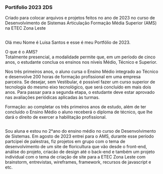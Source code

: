 ### Portifolio 2023 2DS
Criado para colocar arquivos e projetos feitos no ano de 2023 no curso de Desenvolvimento de Sistemas Articulação Formação Média Superior (AMS) na ETEC Zona Leste

##
Olá meu Nome é Luisa Santos e esse é meu Portfólio de 2023. 

O que é o AMS? <br>
Totalmente presencial, a modalidade permite que, em um período de cinco anos, o estudante conclua os ensinos nos níveis Médio, Técnico e Superior.

Nos três primeiros anos, o aluno cursa o Ensino Médio integrado ao Técnico e desenvolve 200 horas de formação profissional em uma empresa parceira. Se desejar, sem Vestibular, é possível fazer um curso superior de tecnologia do mesmo eixo tecnológico, que será concluído em mais dois anos. Para passar para a segunda etapa, o estudante deve estar aprovado nas avaliações periódicas aplicadas às turmas.

Formação: ao completar os três primeiros anos de estudo, além de ter concluído o Ensino Médio o aluno receberá o diploma de técnico, que lhe dará o direito de exercer a habilitação profissional.

##
Sou aluna e estou no 2°ano do ensino médio no curso de Desenvolvimento de Sistemas. Em agosto de 2023 entrei para o AMS, durante esse período partcipei de palestras, fiz projetos em grupo com o tema de desenvolvimento de um site de floricultura que vão desde o front-end, análise do projeto, criacão de design até o back-end e também um projeto individual com o tema de criação de site para a ETEC Zona Leste com brainstorm, entrevistas, wireframes, framework, recursos de javascript e etc.

##
